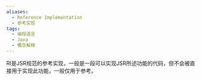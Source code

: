 ```yaml
---
aliases:
  - Reference Implementation
  - 参考实现
tags:
  - 编程语言
  - Java
  - 概念解释
---
```

RI是JSR规范的参考实现，一般是一段可以实现JSR所述功能的代码，但不会被直接用于实现此功能，一般仅用于参考。